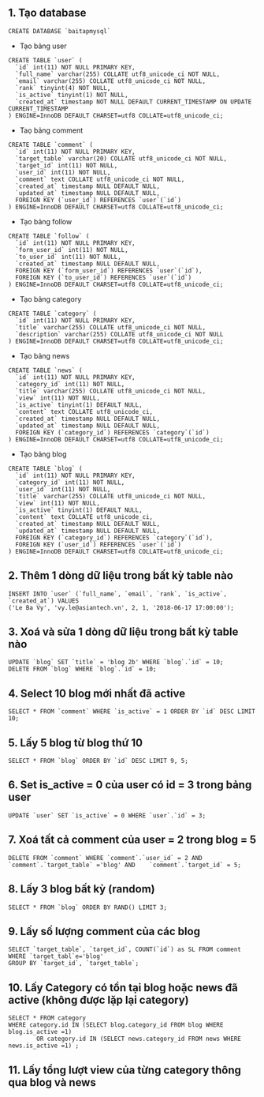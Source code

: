 
## 1. Tạo database

```
CREATE DATABASE `baitapmysql`
```

* Tạo bảng user
```
CREATE TABLE `user` (
  `id` int(11) NOT NULL PRIMARY KEY,
  `full_name` varchar(255) COLLATE utf8_unicode_ci NOT NULL,
  `email` varchar(255) COLLATE utf8_unicode_ci NOT NULL,
  `rank` tinyint(4) NOT NULL,
  `is_active` tinyint(1) NOT NULL,
  `created_at` timestamp NOT NULL DEFAULT CURRENT_TIMESTAMP ON UPDATE CURRENT_TIMESTAMP
) ENGINE=InnoDB DEFAULT CHARSET=utf8 COLLATE=utf8_unicode_ci;
```

* Taọ bảng comment

```
CREATE TABLE `comment` (
  `id` int(11) NOT NULL PRIMARY KEY,
  `target_table` varchar(20) COLLATE utf8_unicode_ci NOT NULL,
  `target_id` int(11) NOT NULL,
  `user_id` int(11) NOT NULL,
  `comment` text COLLATE utf8_unicode_ci NOT NULL,
  `created_at` timestamp NULL DEFAULT NULL,
  `updated_at` timestamp NULL DEFAULT NULL,
  FOREIGN KEY (`user_id`) REFERENCES `user`(`id`)
) ENGINE=InnoDB DEFAULT CHARSET=utf8 COLLATE=utf8_unicode_ci;
```

* Tạo bảng follow

```
CREATE TABLE `follow` (
  `id` int(11) NOT NULL PRIMARY KEY,
  `form_user_id` int(11) NOT NULL,
  `to_user_id` int(11) NOT NULL,
  `created_at` timestamp NULL DEFAULT NULL,
  FOREIGN KEY (`form_user_id`) REFERENCES `user`(`id`),
  FOREIGN KEY (`to_user_id`) REFERENCES `user`(`id`)
) ENGINE=InnoDB DEFAULT CHARSET=utf8 COLLATE=utf8_unicode_ci;
```

* Tạo bảng category

```
CREATE TABLE `category` (
  `id` int(11) NOT NULL PRIMARY KEY,
  `title` varchar(255) COLLATE utf8_unicode_ci NOT NULL,
  `description` varchar(255) COLLATE utf8_unicode_ci NOT NULL
) ENGINE=InnoDB DEFAULT CHARSET=utf8 COLLATE=utf8_unicode_ci;
```

* Tạo bảng news

```
CREATE TABLE `news` (
  `id` int(11) NOT NULL PRIMARY KEY,
  `category_id` int(11) NOT NULL,
  `title` varchar(255) COLLATE utf8_unicode_ci NOT NULL,
  `view` int(11) NOT NULL,
  `is_active` tinyint(1) DEFAULT NULL,
  `content` text COLLATE utf8_unicode_ci,
  `created_at` timestamp NULL DEFAULT NULL,
  `updated_at` timestamp NULL DEFAULT NULL,
  FOREIGN KEY (`category_id`) REFERENCES `category`(`id`)
) ENGINE=InnoDB DEFAULT CHARSET=utf8 COLLATE=utf8_unicode_ci;
```

* Tạo bảng blog

```
CREATE TABLE `blog` (
  `id` int(11) NOT NULL PRIMARY KEY,
  `category_id` int(11) NOT NULL,
  `user_id` int(11) NOT NULL,
  `title` varchar(255) COLLATE utf8_unicode_ci NOT NULL,
  `view` int(11) NOT NULL,
  `is_active` tinyint(1) DEFAULT NULL,
  `content` text COLLATE utf8_unicode_ci,
  `created_at` timestamp NULL DEFAULT NULL,
  `updated_at` timestamp NULL DEFAULT NULL,
  FOREIGN KEY (`category_id`) REFERENCES `category`(`id`),
  FOREIGN KEY (`user_id`) REFERENCES `user`(`id`)
) ENGINE=InnoDB DEFAULT CHARSET=utf8 COLLATE=utf8_unicode_ci;
```
## 2. Thêm 1 dòng dữ liệu trong bất kỳ table nào
```
INSERT INTO `user` (`full_name`, `email`, `rank`, `is_active`, `created_at`) VALUES
('Le Ba Vy', 'vy.le@asiantech.vn', 2, 1, '2018-06-17 17:00:00');
```
## 3.	Xoá và sửa 1 dòng dữ liệu trong bất kỳ table nào
```
UPDATE `blog` SET `title` = 'blog 2b' WHERE `blog`.`id` = 10;
DELETE FROM `blog` WHERE `blog`.`id` = 10;
```
## 4.	Select 10 blog mới nhất đã active
```
SELECT * FROM `comment` WHERE `is_active` = 1 ORDER BY `id` DESC LIMIT 10;
```
## 5.	Lấy 5 blog từ blog thứ 10
```
SELECT * FROM `blog` ORDER BY `id` DESC LIMIT 9, 5;
```
## 6.	Set is_active = 0 của user có id = 3 trong bảng user
```
UPDATE `user` SET `is_active` = 0 WHERE `user`.`id` = 3;
```
## 7.	Xoá tất cả comment của user = 2 trong blog = 5
```
DELETE FROM `comment` WHERE `comment`.`user_id` = 2 AND `comment`.`target_table` ='blog' AND 	`comment`.`target_id` = 5;
```
## 8.	Lấy 3 blog bất kỳ (random)
```
SELECT * FROM `blog` ORDER BY RAND() LIMIT 3;
```
## 9.	Lấy số lượng comment của các blog
```
SELECT `target_table`, `target_id`, COUNT(`id`) as SL FROM comment 
WHERE `target_tabl`e='blog'
GROUP BY `target_id`, `target_table`;
```
## 10.	Lấy Category có tồn tại blog hoặc news đã active (không được lặp lại category)
```
SELECT * FROM category
WHERE category.id IN (SELECT blog.category_id FROM blog WHERE blog.is_active =1)
		OR category.id IN (SELECT news.category_id FROM news WHERE news.is_active =1) ;
```
## 11.	Lấy tổng lượt view của từng category thông qua blog và news
```
